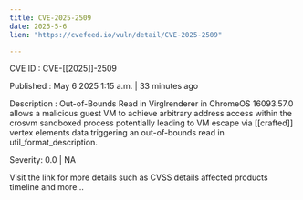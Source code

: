 ```yaml
---
title: CVE-2025-2509
date: 2025-5-6
lien: "https://cvefeed.io/vuln/detail/CVE-2025-2509"

---
```


CVE ID : CVE-[[2025]]-2509

Published :  May 6
2025
1:15 a.m. | 33 minutes ago

Description : Out-of-Bounds Read in Virglrenderer in ChromeOS  16093.57.0 allows a malicious guest VM to achieve arbitrary address access within the crosvm sandboxed process
potentially leading to 
VM escape via  [[crafted]] vertex elements data triggering an out-of-bounds read in util_format_description.

Severity: 0.0 | NA

Visit the link for more details
such as CVSS details
affected products
timeline
and more...

